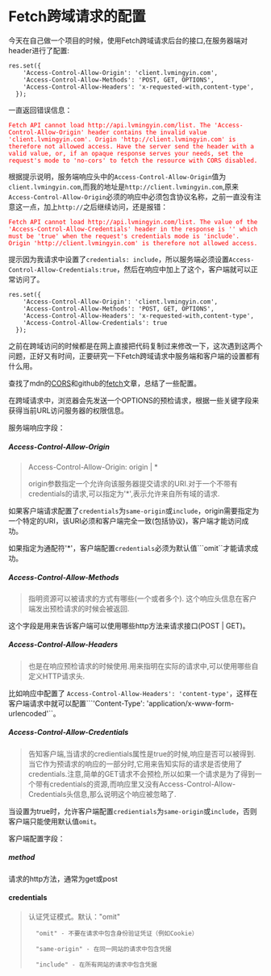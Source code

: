 # Fetch跨域请求的配置
今天在自己做一个项目的时候，使用Fetch跨域请求后台的接口,在服务器端对header进行了配置:

```
res.set({
    'Access-Control-Allow-Origin': 'client.lvmingyin.com',
    'Access-Control-Allow-Methods': 'POST, GET, OPTIONS',
    'Access-Control-Allow-Headers': 'x-requested-with,content-type',
  });
```

一直返回错误信息：

<font color='red'>

```
Fetch API cannot load http://api.lvmingyin.com/list. The 'Access-Control-Allow-Origin' header contains the invalid value 'client.lvmingyin.com'. Origin 'http://client.lvmingyin.com' is therefore not allowed access. Have the server send the header with a valid value, or, if an opaque response serves your needs, set the request's mode to 'no-cors' to fetch the resource with CORS disabled.
```

</font>

根据提示说明，服务端响应头中的```Access-Control-Allow-Origin```值为```client.lvmingyin.com```,而我的地址是```http://client.lvmingyin.com```,原来```Access-Control-Allow-Origin```必须的响应中必须包含协议名称，之前一直没有注意这一点，加上```http://```之后继续访问，还是报错：

<font color='red'>

```
Fetch API cannot load http://api.lvmingyin.com/list. The value of the 'Access-Control-Allow-Credentials' header in the response is '' which must be 'true' when the request's credentials mode is 'include'. Origin 'http://client.lvmingyin.com' is therefore not allowed access.
```

</font>

提示因为我请求中设置了```credentials: include```，所以服务端必须设置```Access-Control-Allow-Credentials:true```，然后在响应中加上了这个，客户端就可以正常访问了。

```
res.set({
    'Access-Control-Allow-Origin': 'client.lvmingyin.com',
    'Access-Control-Allow-Methods': 'POST, GET, OPTIONS',
    'Access-Control-Allow-Headers': 'x-requested-with,content-type',
    'Access-Control-Allow-Credentials': true
  });
```

之前在跨域访问的时候都是在网上直接把代码复制过来修改一下，这次遇到这两个问题，正好又有时间，正要研究一下Fetch跨域请求中服务端和客户端的设置都有什么用。

查找了mdn的[CORS](https://developer.mozilla.org/zh-CN/docs/Web/HTTP/Access_control_CORS#Access-Control-Allow-Credentials)和github的[fetch](https://github.github.io/fetch/)文章，总结了一些配置。

在跨域请求中，浏览器会先发送一个OPTIONS的预检请求，根据一些关键字段来获得当前URL访问服务器的权限信息。

服务端响应字段：

##### Access-Control-Allow-Origin
> Access-Control-Allow-Origin: origin | *
> 
> origin参数指定一个允许向该服务器提交请求的URI.对于一个不带有credentials的请求,可以指定为'*',表示允许来自所有域的请求.

 如果客户端请求配置了```credentials```为```same-origin```或```include```，origin需要指定为一个特定的URI，该URI必须和客户端完全一致(包括协议)，客户端才能访问成功。

如果指定为通配符'*'，客户端配置```credentials```必须为默认值```omit``才能请求成功。

##### Access-Control-Allow-Methods
> 指明资源可以被请求的方式有哪些(一个或者多个). 这个响应头信息在客户端发出预检请求的时候会被返回. 

这个字段是用来告诉客户端可以使用哪些http方法来请求接口(POST | GET)。

##### Access-Control-Allow-Headers
> 也是在响应预检请求的时候使用.用来指明在实际的请求中,可以使用哪些自定义HTTP请求头.

比如响应中配置了 ```Access-Control-Allow-Headers': 'content-type'```，这样在客户端请求中就可以配置```'Content-Type': 'application/x-www-form-urlencoded'``。

##### Access-Control-Allow-Credentials
> 告知客户端,当请求的credientials属性是true的时候,响应是否可以被得到.当它作为预请求的响应的一部分时,它用来告知实际的请求是否使用了credentials.注意,简单的GET请求不会预检,所以如果一个请求是为了得到一个带有credentials的资源,而响应里又没有Access-Control-Allow-Credentials头信息,那么说明这个响应被忽略了.

当设置为true时，允许客户端配置```credientials```为```same-origin```或```include```，否则客户端只能使用默认值```omit```。

客户端配置字段：

##### method
请求的http方法，通常为get或post

#### credentials
> 认证凭证模式。默认："omit"
> 
> 		"omit" - 不要在请求中包含身份验证凭证（例如Cookie）
> 
>		"same-origin" - 在同一网站的请求中包含凭据
>	
>		"include" - 在所有网站的请求中包含凭据


